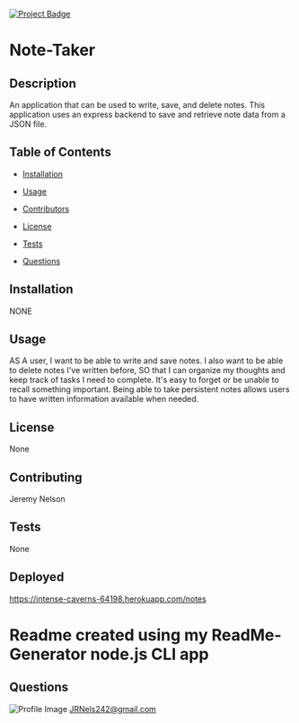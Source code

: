 

[![Project Badge](https://img.shields.io/badge/Application-Awesome-green)](https://github.com/Swif242/ReadMe-Generator)
# Note-Taker

## Description 
An application that can be used to write, save, and delete notes. This application  uses an express backend to save and retrieve note data from a JSON file.

## Table of Contents 
- [Installation](#installation)

- [Usage](#usage)

- [Contributors](#contributors)

- [License](#license)

- [Tests](#tests)

- [Questions](#questions)

## Installation 
NONE

## Usage 
AS A user, I want to be able to write and save notes. 
I also want to be able to delete notes I've written before, SO that I can organize my thoughts and keep track of tasks I need to complete.
It's easy to forget or be unable to recall something important. Being able to take persistent notes allows users to have written information available when needed.

## License 
None

## Contributing 
Jeremy Nelson

## Tests 
None

## Deployed
https://intense-caverns-64198.herokuapp.com/notes

# Readme created using my ReadMe-Generator node.js CLI app

## Questions 

![Profile Image](https://avatars3.githubusercontent.com/u/58095369?v=4)
JRNels242@gmail.com
